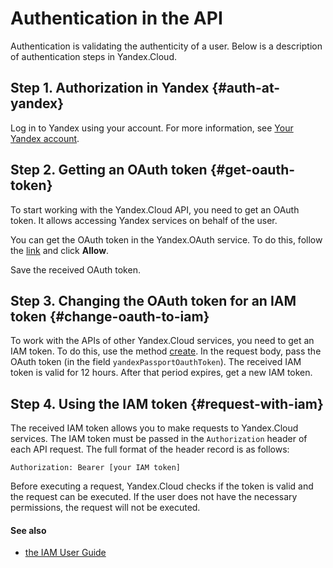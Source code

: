 # Authentication in the API

Authentication is validating the authenticity of a user. Below is a description of authentication steps in
Yandex.Cloud.

## Step 1. Authorization in Yandex {#auth-at-yandex}

Log in to Yandex using your account. For more information, see [Your Yandex account](https://yandex.com/support/passport/auth.html).

## Step 2. Getting an OAuth token {#get-oauth-token}

To start working with the Yandex.Cloud API, you need to get an OAuth token. It allows accessing Yandex services on behalf of the user.

You can get the OAuth token in the Yandex.OAuth service. To do this, follow the [link](https://oauth.yandex.com/authorize?response_type=token&client_id=1a6990aa636648e9b2ef855fa7bec2fb) and click
**Allow**.

Save the received OAuth token.

## Step 3. Changing the OAuth token for an IAM token {#change-oauth-to-iam}

To work with the APIs of other Yandex.Cloud services, you need to get an IAM token. To do this, use the method [create](../iam/api-ref/IamToken/create.md). In the request body, pass the OAuth token (in the field `yandexPassportOauthToken`).
The received IAM token is valid for 12 hours. After that period expires, get a new IAM token.

## Step 4. Using the IAM token {#request-with-iam}

The received IAM token allows you to make requests to Yandex.Cloud services. The IAM token
must be passed in the `Authorization` header of each API request.
The full format of the header record is as follows:

```
Authorization: Bearer [your IAM token]
```

Before executing a request, Yandex.Cloud checks if the token is valid and the request can be executed. If the user does not have the necessary permissions, the request will not be
executed.

#### See also

- [the IAM User Guide](/docs/iam/)

